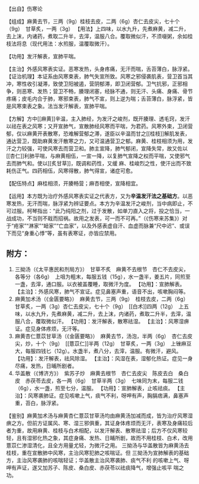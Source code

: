 【出自】伤寒论

【组成】麻黄去节，三两（9g）桂枝去皮，二两（6g）杏仁去皮尖，七十个（9g）　甘草炙，一两（3g）
【用法】上四味，以水九升，先煮麻黄，减二升，去上沫，内诸药，煮取二升半，去滓，温服八合。覆取微似汗，不须啜粥，余如桂枝法将息（现代用法：水煎服，温覆取微汗）。

【功用】发汗解表，宣肺平喘。

【主治】外感风寒表实证。恶寒发热，头身疼痛，无汗而喘，舌苔薄白，脉浮紧。
【证治机理】本证系由风寒束表，肺气失宣所致。风寒之邪侵袭肌表，营卫首当其冲，寒性收引凝滞，致使卫阳被遏，营阴郁滞，即卫闭营郁。卫气抗邪，正邪相争，则恶寒、发热；营卫不畅，腠理闭塞，经脉不通，则无汗、头痛、身痛、骨节疼痛；皮毛内合于肺，寒邪束表，肺气不宣，则上逆为喘；舌苔薄白，脉浮紧，皆是风寒束表之象。法当发汗解表，宣肺平喘。

【方解】方中[[麻黄]]辛温，主入肺经，为发汗之峻剂，既开腠理、透毛窍，发汗以祛在表之风寒；又开宣肺气，宣散肺经风寒而平喘，为君药。风寒外束，卫闭营郁，仅以麻黄开表散寒，恐难解营郁之滞，遂臣以辛温而甘之[[桂枝]]解肌发表，通达营卫，既助麻黄发汗散寒之力，又可温通营卫之郁。麻黄、桂枝相须为用，发汗之力较强，可使风寒去而营卫和。肺主宣降，肺气郁闭，宣降失常，故又佐以[[杏仁]]利肺平喘，与麻黄相伍，一宣一降，以复肺气宣降之权而平喘，又使邪气去而肺气和。使以[[炙甘草]]，既调和药性，又缓
麻、桂峻烈之性，使汗出而不致耗伤正气。四药相伍，风寒得散，肺气得宣，诸症可愈。

【配伍特点】麻桂相须，开腠畅营；麻杏相使，宣降相宜。

【运用】本方既为治疗外感风寒表实证之代表方，又为**辛温发汗法之基础方**。以恶寒发热，无汗而喘，脉浮紧为辨证要点。本方为辛温发汗之峻剂，当中病即止，不可过服。柯琴指出：“此乃纯阳之剂，过于发散，如单刀直入之将，投之恰当，一战成功，不当则不戢而招祸。故用之发表，可一而不可再。”（《伤寒来苏集》）对于“疮家”“淋家”“衄家”“亡血家”，以及外感表虚自汗、血虚而脉兼“尺中迟”、或误下而见“身重心悸”等，虽有表寒证，亦皆应禁用。


## 附方：
1. 三拗汤（《太平惠民和剂局方》）　甘草不炙　麻黄不去根节　杏仁不去皮尖，各等分（各6g）　上咀为粗末，每服五钱（15g），水一盏半，姜五片，同煎至一盏，去滓，通口服。以衣被盖覆睡，取微汗为度。
   【功用】：宣肺解表。
   【主治】：外感风寒，肺气不宣证。症见鼻塞声重，语音不出，咳嗽胸闷等。
2. 麻黄加术汤（《金匮要略》）　麻黄去节，三两（9g）　桂枝去皮，二两（6g）　甘草炙，一两（3g）杏仁去皮尖，七十个（9g）　[[白术]]四两（12g）　上五味，以水九升，先煮麻黄，减二升，去上沫，内诸药，煮取二升半，去滓，温服八合，覆取微似汗。
   【功用】：发汗解表，散寒祛湿。
   【主治】：风寒湿痹证。症见身体疼烦，无汗等。
3. 麻黄杏仁薏苡甘草汤（《金匮要略》）　麻黄去节，汤泡，半两（6g）　杏仁去皮尖，炒，十个（9g）　[[薏苡仁]]半两（12g）　甘草炙，一两（3g）　上锉麻豆大，每服四钱匕（12g）。水盏半，煮八分，去滓，温服。有微汗，避风。
   【功用】：发汗解表，祛风除湿。
   【主治】：风湿在表，湿郁化热证。症见一身尽痛，发热，日晡所剧者。
4. 华盖散（《博济方》）　紫苏子炒　麻黄去根节　杏仁去皮尖　陈皮去白　桑白皮　赤茯苓去皮，各一两（6g）　甘草半两（3g）　七味同为末，每服二钱（6g），水一盏，煎至七分，温服。
   【功用】：宣肺解表，止咳祛痰。
   【主治】：风寒袭肺证。症见咳嗽上气，痰气不利，呀呷有声，胸膈痞满，鼻塞声重，苔白，脉浮紧。


【鉴别】麻黄加术汤与麻黄杏仁薏苡甘草汤均由麻黄汤加减而成，皆为治疗风寒湿痹之方。但前方证属风、寒、湿三邪俱重，其证身体疼烦而无汗，表寒及身痛较后者为重，故用麻黄、桂枝与白术相配，以发汗解表、散寒祛湿；后方不仅风寒较轻，且有湿邪化热之象，其症身痛、发热、日晡所剧，故而不用桂枝、白术，改用薏苡仁渗湿清化，且全方用量尤轻，为微汗之用。
三拗汤与华盖散皆为麻黄汤去桂枝，重在宣散肺中风寒，主治风寒犯肺之咳喘证。但
三拗汤为宣肺解表的基础方，主治风寒袭肺的咳喘轻证；华盖散主治风寒袭肺、痰气不利
的咳嗽上气、呀呷有声证，遂又加苏子、陈皮、桑白皮、赤茯苓以祛痰降气，增强止咳平
喘之功。